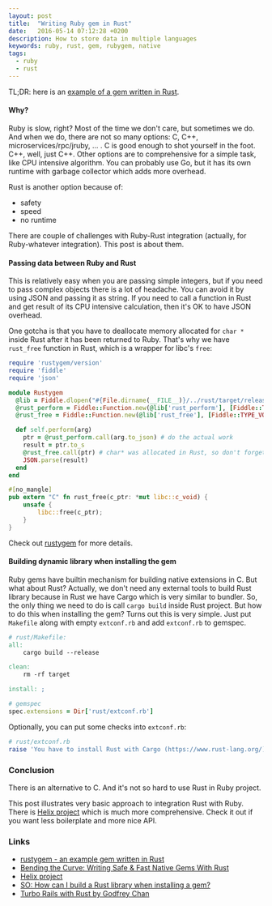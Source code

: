 ```yaml
---
layout: post
title:  "Writing Ruby gem in Rust"
date:   2016-05-14 07:12:28 +0200
description: How to store data in multiple languages
keywords: ruby, rust, gem, rubygem, native
tags:
  - ruby
  - rust
---
```


TL;DR: here is an [example of a gem written in Rust](https://github.com/olegantonyan/rustygem).

#### Why?

Ruby is slow, right? Most of the time we don't care, but sometimes we do. And when we do, there are not so many options: C, C++, microservices/rpc/jruby, ... . C is good enough to shot yourself in the foot. C++, well, just C++. Other options are to comprehensive for a simple task, like CPU intensive algorithm. You can probably use Go, but it has its own runtime with garbage collector which adds more overhead.

Rust is another option because of:

- safety
- speed
- no runtime

There are couple of challenges with Ruby-Rust integration (actually, for Ruby-whatever integration). This post is about them.

#### Passing data between Ruby and Rust

This is relatively easy when you are passing simple integers, but if you need to pass complex objects there is a lot of headache. You can avoid it by using JSON and passing it as string. If you need to call a function in Rust and get result of its CPU intensive calculation, then it's OK to have JSON overhead.

One gotcha is that you have to deallocate memory allocated for `char *` inside Rust after it has been returned to Ruby. That's why we have `rust_free` function in Rust, which is a wrapper for libc's `free`:

```ruby
require 'rustygem/version'
require 'fiddle'
require 'json'

module Rustygem
  @lib = Fiddle.dlopen("#{File.dirname(__FILE__)}/../rust/target/release/librustygem.so")
  @rust_perform = Fiddle::Function.new(@lib['rust_perform'], [Fiddle::TYPE_VOIDP], Fiddle::TYPE_VOIDP)
  @rust_free = Fiddle::Function.new(@lib['rust_free'], [Fiddle::TYPE_VOIDP], Fiddle::TYPE_VOID)

  def self.perform(arg)
    ptr = @rust_perform.call(arg.to_json) # do the actual work
    result = ptr.to_s
    @rust_free.call(ptr) # char* was allocated in Rust, so don't forget to free it
    JSON.parse(result)
  end
end
```

```rust
#[no_mangle]
pub extern "C" fn rust_free(c_ptr: *mut libc::c_void) {
    unsafe {
        libc::free(c_ptr);
    }
}
```

Check out [rustygem](https://github.com/olegantonyan/rustygem) for more details.

#### Building dynamic library when installing the gem

Ruby gems have builtin mechanism for building native extensions in C. But what about Rust? Actually, we don't need any external tools to build Rust library because in Rust we have Cargo which is very similar to bundler. So, the only thing we need to do is call `cargo build` inside Rust project. But how to do this when installing the gem? Turns out this is very simple. Just put `Makefile` along with empty `extconf.rb` and add `extconf.rb` to gemspec.

```makefile
# rust/Makefile:
all:
	cargo build --release

clean:
	rm -rf target

install: ;
```

```ruby
# gemspec
spec.extensions = Dir['rust/extconf.rb']
```

Optionally, you can put some checks into `extconf.rb`:

```ruby
# rust/extconf.rb
raise 'You have to install Rust with Cargo (https://www.rust-lang.org/)' if !system('cargo --version') || !system('rustc --version')
```

### Conclusion

There is an alternative to C. And it's not so hard to use Rust in Ruby project.

This post illustrates very basic approach to integration Rust with Ruby. There is [Helix project](https://github.com/rustbridge/helix) which is much more comprehensive. Check it out if you want less boilerplate and more nice API.

### Links
- [rustygem - an example gem written in Rust](https://github.com/olegantonyan/rustygem)
- [Bending the Curve: Writing Safe & Fast Native Gems With Rust](http://blog.skylight.io/bending-the-curve-writing-safe-fast-native-gems-with-rust/)
- [Helix project](https://github.com/rustbridge/helix)
- [SO: How can I build a Rust library when installing a gem?](http://stackoverflow.com/questions/37102967/how-can-i-build-a-rust-library-when-installing-a-gem)
- [Turbo Rails with Rust by Godfrey Chan](http://confreaks.tv/videos/railsconf2016-turbo-rails-with-rust)
